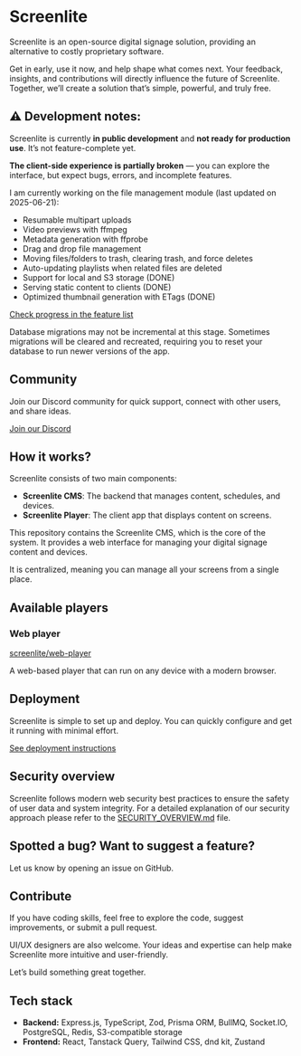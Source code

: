 # Screenlite
Screenlite is an open-source digital signage solution, providing an alternative to costly proprietary software.

Get in early, use it now, and help shape what comes next. Your feedback, insights, and contributions will directly influence the future of Screenlite. Together, we’ll create a solution that’s simple, powerful, and truly free.

## ⚠️ **Development notes:**  

Screenlite is currently **in public development** and **not ready for production use**. It’s not feature-complete yet.

**The client-side experience is partially broken** — you can explore the interface, but expect bugs, errors, and incomplete features.

I am currently working on the file management module (last updated on 2025-06-21):

- Resumable multipart uploads
- Video previews with ffmpeg
- Metadata generation with ffprobe
- Drag and drop file management
- Moving files/folders to trash, clearing trash, and force deletes
- Auto-updating playlists when related files are deleted
- Support for local and S3 storage (DONE)
- Serving static content to clients (DONE)
- Optimized thumbnail generation with ETags (DONE)

[Check progress in the feature list](FEATURES.md)

Database migrations may not be incremental at this stage. Sometimes migrations will be cleared and recreated, requiring you to reset your database to run newer versions of the app.

## Community
Join our Discord community for quick support, connect with other users, and share ideas.

[Join our Discord](https://discord.gg/2wW8zDjAjr)

## How it works?

Screenlite consists of two main components:
- **Screenlite CMS**: The backend that manages content, schedules, and devices.
- **Screenlite Player**: The client app that displays content on screens.

This repository contains the Screenlite CMS, which is the core of the system. It provides a web interface for managing your digital signage content and devices.

It is centralized, meaning you can manage all your screens from a single place.

## Available players
### Web player
[screenlite/web-player](https://github.com/screenlite/web-player)

A web-based player that can run on any device with a modern browser.

## Deployment
Screenlite is simple to set up and deploy. You can quickly configure and get it running with minimal effort.

[See deployment instructions](DEPLOYMENT.md)

## Security overview

Screenlite follows modern web security best practices to ensure the safety of user data and system integrity. For a detailed explanation of our security approach please refer to the [SECURITY_OVERVIEW.md](./SECURITY_OVERVIEW.md) file.

## Spotted a bug? Want to suggest a feature?
Let us know by opening an issue on GitHub.

## Contribute
If you have coding skills, feel free to explore the code, suggest improvements, or submit a pull request.

UI/UX designers are also welcome. Your ideas and expertise can help make Screenlite more intuitive and user-friendly.

Let’s build something great together.

## Tech stack

- **Backend:** Express.js, TypeScript, Zod, Prisma ORM, BullMQ, Socket.IO, PostgreSQL, Redis, S3-compatible storage
- **Frontend:** React, Tanstack Query, Tailwind CSS, dnd kit, Zustand
